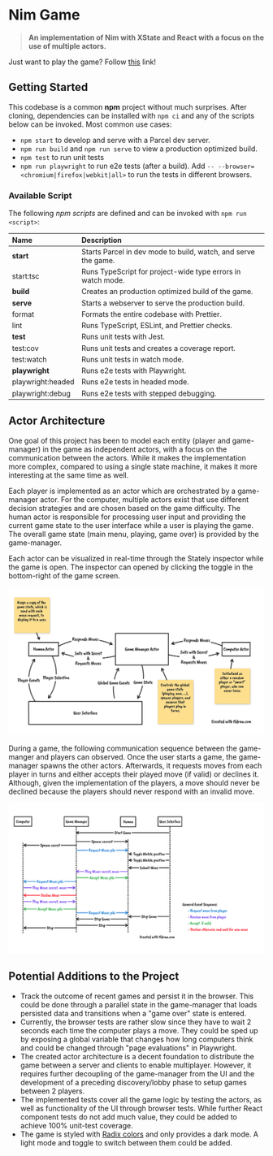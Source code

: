 # Nim Game

> **An implementation of Nim with XState and React with a focus on the use of
> multiple actors.**

Just want to play the game? Follow [this](https://nim-game.vercel.app) link!

## Getting Started

This codebase is a common **npm** project without much surprises. After cloning,
dependencies can be installed with `npm ci` and any of the scripts below can be
invoked. Most common use cases:

- `npm start` to develop and serve with a Parcel dev server.
- `npm run build` and `npm run serve` to view a production optimized build.
- `npm test` to run unit tests
- `npm run playwright` to run e2e tests (after a build). Add
  `-- --browser=<chromium|firefox|webkit|all>` to run the tests in different
  browsers.

### Available Script

The following _npm scripts_ are defined and can be invoked with
`npm run <script>`:

| Name              | Description                                                    |
| :---------------- | :------------------------------------------------------------- |
| **start**         | Starts Parcel in dev mode to build, watch, and serve the game. |
| start:tsc         | Runs TypeScript for project-wide type errors in watch mode.    |
| **build**         | Creates an production optimized build of the game.             |
| **serve**         | Starts a webserver to serve the production build.              |
| format            | Formats the entire codebase with Prettier.                     |
| lint              | Runs TypeScript, ESLint, and Prettier checks.                  |
| **test**          | Runs unit tests with Jest.                                     |
| test:cov          | Runs unit tests and creates a coverage report.                 |
| test:watch        | Runs unit tests in watch mode.                                 |
| **playwright**    | Runs e2e tests with Playwright.                                |
| playwright:headed | Runs e2e tests in headed mode.                                 |
| playwright:debug  | Runs e2e tests with stepped debugging.                         |

## Actor Architecture

One goal of this project has been to model each entity (player and game-manager)
in the game as independent actors, with a focus on the communication between the
actors. While it makes the implementation more complex, compared to using a
single state machine, it makes it more interesting at the same time as well.

Each player is implemented as an actor which are orchestrated by a game-manager
actor. For the computer, multiple actors exist that use different decision
strategies and are chosen based on the game difficulty. The human actor is
responsible for processing user input and providing the current game state to
the user interface while a user is playing the game. The overall game state
(main menu, playing, game over) is provided by the game-manager.

Each actor can be visualized in real-time through the Stately inspector while
the game is open. The inspector can opened by clicking the toggle in the
bottom-right of the game screen.

![game architecture](./docs_architecture.png)

During a game, the following communication sequence between the game-manger and
players can observed. Once the user starts a game, the game-manager spawns the
other actors. Afterwards, it requests moves from each player in turns and either
accepts their played move (if valid) or declines it. Although, given the
implementation of the players, a move should never be declined because the
players should never respond with an invalid move.

![communication sequence](./docs_sequence.png)

## Potential Additions to the Project

- Track the outcome of recent games and persist it in the browser. This could be
  done through a parallel state in the game-manager that loads persisted data
  and transitions when a "game over" state is entered.
- Currently, the browser tests are rather slow since they have to wait 2 seconds
  each time the computer plays a move. They could be sped up by exposing a
  global variable that changes how long computers think and could be changed
  through "page evaluations" in Playwright.
- The created actor architecture is a decent foundation to distribute the game
  between a server and clients to enable multiplayer. However, it requires
  further decoupling of the game-manager from the UI and the development of a
  preceding discovery/lobby phase to setup games between 2 players.
- The implemented tests cover all the game logic by testing the actors, as well
  as functionality of the UI through browser tests. While further React
  component tests do not add much value, they could be added to achieve 100%
  unit-test coverage.
- The game is styled with [Radix colors](https://www.radix-ui.com/colors) and
  only provides a dark mode. A light mode and toggle to switch between them
  could be added.
